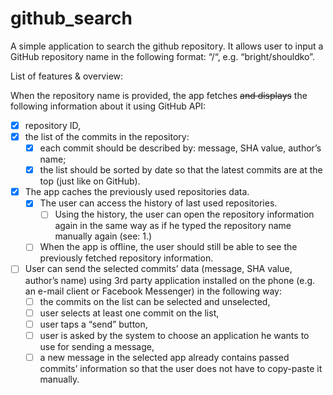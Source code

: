 # github_search
A simple application to search the github repository.
It allows user to input a GitHub repository name in the following format: “<owner>/<repository>“, e.g. “bright/shouldko”.


List of features & overview:


When the repository name is provided, the app fetches ~~and displays~~ the following information about it using GitHub API:
- [x] repository ID,
- [x] the list of the commits in the repository:
    - [x] each commit should be described by: message, SHA value, author’s name;
    - [x] the list should be sorted by date so that the latest commits are at the top (just like on GitHub).
- [x] The app caches the previously used repositories data.
    - [x] The user can access the history of last used repositories.
        - [ ] Using the history, the user can open the repository information again in the same way as if he typed the repository name manually again (see: 1.)
    - [ ] When the app is offline, the user should still be able to see the previously fetched repository information.
- [ ] User can send the selected commits’ data (message, SHA value, author’s name) using 3rd party application installed on the phone (e.g. an e-mail client or Facebook Messenger) in the following way:
    - [ ] the commits on the list can be selected and unselected,
    - [ ] user selects at least one commit on the list,
    - [ ] user taps a “send” button,
    - [ ] user is asked by the system to choose an application he wants to use for sending a message,
    - [ ] a new message in the selected app already contains passed commits’ information so that the user does not have to copy-paste it manually.
